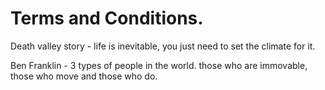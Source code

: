 # Terms and Conditions.

Death valley story - life is inevitable, you just need to set the climate for it.

Ben Franklin - 3 types of people in the world. those who are immovable, those who move and those who do.
